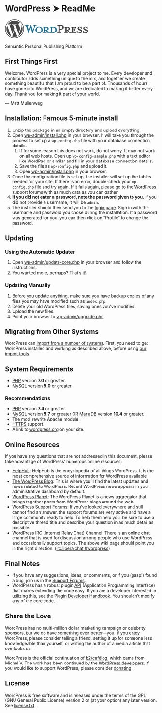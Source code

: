# WordPress ➤ ReadMe

![WordPress](wp-admin/images/wordpress-logo.png)

Semantic Personal Publishing Platform

## First Things First

Welcome. WordPress is a very special project to me. Every developer and contributor adds something unique to the mix, and together we create something beautiful that I am proud to be a part of. Thousands of hours have gone into WordPress, and we are dedicated to making it better every day. Thank you for making it part of your world.

— Matt Mullenweg

## Installation: Famous 5-minute install

1. Unzip the package in an empty directory and upload everything.
2. Open [wp-admin/install.php](wp-admin/install.php) in your browser. It will take you through the process to set up a `wp-config.php` file with your database connection details.
   1. If for some reason this does not work, do not worry. It may not work on all web hosts. Open up `wp-config-sample.php` with a text editor like WordPad or similar and fill in your database connection details.
   2. Save the file as `wp-config.php` and upload it.
   3. Open [wp-admin/install.php](wp-admin/install.php) in your browser.
3. Once the configuration file is set up, the installer will set up the tables needed for your site. If there is an error, double-check your `wp-config.php` file and try again. If it fails again, please go to the [WordPress support forums](https://wordpress.org/support/forums/) with as much data as you can gather.
4. **If you did not enter a password, note the password given to you.** If you did not provide a username, it will be `admin`.
5. The installer should then send you to the [login page](wp-login.php). Sign in with the username and password you chose during the installation. If a password was generated for you, you can then click on “Profile” to change the password.

## Updating

### Using the Automatic Updater

1. Open [wp-admin/update-core.php](wp-admin/update-core.php) in your browser and follow the instructions.
2. You wanted more, perhaps? That’s it!

### Updating Manually

1. Before you update anything, make sure you have backup copies of any files you may have modified such as `index.php`.
2. Delete your old WordPress files, saving ones you’ve modified.
3. Upload the new files.
4. Point your browser to [wp-admin/upgrade.php](wp-admin/upgrade.php).

## Migrating from Other Systems

WordPress can [import from a number of systems](https://wordpress.org/documentation/article/importing-content/). First, you need to get WordPress installed and working as described above, before using [our import tools](wp-admin/import.php).

## System Requirements

- [PHP](https://secure.php.net/) version **7.0** or greater.
- [MySQL](https://www.mysql.com/) version **5.0** or greater.

### Recommendations

- [PHP](https://secure.php.net/) version **7.4** or greater.
- [MySQL](https://www.mysql.com/) version **5.7** or greater OR [MariaDB](https://mariadb.org/) version **10.4** or greater.
- The [mod_rewrite](https://httpd.apache.org/docs/2.2/mod/mod_rewrite.html) Apache module.
- [HTTPS](https://wordpress.org/news/2016/12/moving-toward-ssl/) support.
- A link to [wordpress.org](https://wordpress.org/) on your site.

## Online Resources

If you have any questions that are not addressed in this document, please take advantage of WordPress’ numerous online resources:

- [HelpHub](https://wordpress.org/documentation/): HelpHub is the encyclopedia of all things WordPress. It is the most comprehensive source of information for WordPress available.
- [The WordPress Blog](https://wordpress.org/news/): This is where you’ll find the latest updates and news related to WordPress. Recent WordPress news appears in your administrative dashboard by default.
- [WordPress Planet](https://planet.wordpress.org/): The WordPress Planet is a news aggregator that brings together posts from WordPress blogs around the web.
- [WordPress Support Forums](https://wordpress.org/support/forums/): If you’ve looked everywhere and still cannot find an answer, the support forums are very active and have a large community ready to help. To help them help you, be sure to use a descriptive thread title and describe your question in as much detail as possible.
- [WordPress IRC (Internet Relay Chat) Channel](https://make.wordpress.org/support/handbook/appendix/other-support-locations/introduction-to-irc/): There is an online chat channel that is used for discussion among people who use WordPress and occasionally support topics. The above wiki page should point you in the right direction. ([irc.libera.chat #wordpress](https://web.libera.chat/#wordpress))

## Final Notes

- If you have any suggestions, ideas, or comments, or if you (gasp!) found a bug, join us in the [Support Forums](https://wordpress.org/support/forums/).
- WordPress has a robust plugin [API](https://developer.wordpress.org/plugins/) (Application Programming Interface) that makes extending the code easy. If you are a developer interested in utilizing this, see the [Plugin Developer Handbook](https://developer.wordpress.org/plugins/). You shouldn’t modify any of the core code.

## Share the Love

WordPress has no multi-million dollar marketing campaign or celebrity sponsors, but we do have something even better—you. If you enjoy WordPress, please consider telling a friend, setting it up for someone less knowledgeable than yourself, or writing the author of a media article that overlooks us.

WordPress is the official continuation of [b2/cafélog](https://cafelog.com/), which came from Michel V. The work has been continued by the [WordPress developers](https://wordpress.org/about/). If you would like to support WordPress, please consider [donating](https://wordpress.org/donate/).

## License

WordPress is free software and is released under the terms of the [GPL](https://www.gnu.org/licenses/old-licenses/gpl-2.0.html) (GNU General Public License) version 2 or (at your option) any later version. See [license.txt](license.txt).
